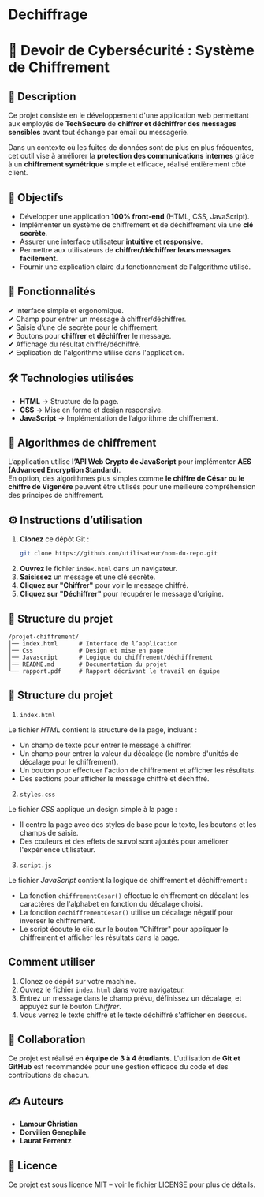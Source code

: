 # Dechiffrage

# 🔐 Devoir de Cybersécurité : Système de Chiffrement  

## 📌 Description  
Ce projet consiste en le développement d'une application web permettant aux employés de **TechSecure** de **chiffrer et déchiffrer des messages sensibles** avant tout échange par email ou messagerie.  

Dans un contexte où les fuites de données sont de plus en plus fréquentes, cet outil vise à améliorer la **protection des communications internes** grâce à un **chiffrement symétrique** simple et efficace, réalisé entièrement côté client.  

## 🎯 Objectifs  
- Développer une application **100% front-end** (HTML, CSS, JavaScript).  
- Implémenter un système de chiffrement et de déchiffrement via une **clé secrète**.  
- Assurer une interface utilisateur **intuitive** et **responsive**.  
- Permettre aux utilisateurs de **chiffrer/déchiffrer leurs messages facilement**.  
- Fournir une explication claire du fonctionnement de l'algorithme utilisé.  

## 🚀 Fonctionnalités  
✔ Interface simple et ergonomique.  
✔ Champ pour entrer un message à chiffrer/déchiffrer.  
✔ Saisie d’une clé secrète pour le chiffrement.  
✔ Boutons pour **chiffrer** et **déchiffrer** le message.  
✔ Affichage du résultat chiffré/déchiffré.  
✔ Explication de l'algorithme utilisé dans l'application.  

## 🛠️ Technologies utilisées  
- **HTML** → Structure de la page.  
- **CSS** → Mise en forme et design responsive.  
- **JavaScript** → Implémentation de l’algorithme de chiffrement.  

## 🔑 Algorithmes de chiffrement  
L’application utilise **l’API Web Crypto de JavaScript** pour implémenter **AES (Advanced Encryption Standard)**.  
En option, des algorithmes plus simples comme **le chiffre de César ou le chiffre de Vigenère** peuvent être utilisés pour une meilleure compréhension des principes de chiffrement.  

## ⚙️ Instructions d’utilisation  
1. **Clonez** ce dépôt Git :  
   ```sh
   git clone https://github.com/utilisateur/nom-du-repo.git
   ```
2. **Ouvrez** le fichier `index.html` dans un navigateur.  
3. **Saisissez** un message et une clé secrète.  
4. **Cliquez sur "Chiffrer"** pour voir le message chiffré.  
5. **Cliquez sur "Déchiffrer"** pour récupérer le message d'origine.  

## 📂 Structure du projet  
```
/projet-chiffrement/
│── index.html      # Interface de l’application  
│── Css             # Design et mise en page  
│── Javascript      # Logique du chiffrement/déchiffrement  
│── README.md       # Documentation du projet  
└── rapport.pdf     # Rapport décrivant le travail en équipe  
```
## 📂 Structure du projet  

1. `index.html`

Le fichier *HTML* contient la structure de la page, incluant :
- Un champ de texte pour entrer le message à chiffrer.
- Un champ pour entrer la valeur du décalage (le nombre d'unités de décalage pour le chiffrement).
- Un bouton pour effectuer l'action de chiffrement et afficher les résultats.
- Des sections pour afficher le message chiffré et déchiffré.

2. `styles.css`

Le fichier *CSS* applique un design simple à la page :
- Il centre la page avec des styles de base pour le texte, les boutons et les champs de saisie.
- Des couleurs et des effets de survol sont ajoutés pour améliorer l'expérience utilisateur.

3. `script.js`

Le fichier *JavaScript* contient la logique de chiffrement et déchiffrement :
- La fonction `chiffrementCesar()` effectue le chiffrement en décalant les caractères de l'alphabet en fonction du décalage choisi.
- La fonction `dechiffrementCesar()` utilise un décalage négatif pour inverser le chiffrement.
- Le script écoute le clic sur le bouton "Chiffrer" pour appliquer le chiffrement et afficher les résultats dans la page.

## Comment utiliser

1. Clonez ce dépôt sur votre machine.
2. Ouvrez le fichier `index.html` dans votre navigateur.
3. Entrez un message dans le champ prévu, définissez un décalage, et appuyez sur le bouton *Chiffrer*.
4. Vous verrez le texte chiffré et le texte déchiffré s'afficher en dessous.
## 🤝 Collaboration  
Ce projet est réalisé en **équipe de 3 à 4 étudiants**. L'utilisation de **Git et GitHub** est recommandée pour une gestion efficace du code et des contributions de chacun.  

## ✍️ Auteurs  
- **Lamour Christian**  
- **Dorvilien Genephile**  
- **Laurat Ferrentz**    

## 📜 Licence  
Ce projet est sous licence MIT – voir le fichier [LICENSE](LICENSE) pour plus de détails.  
